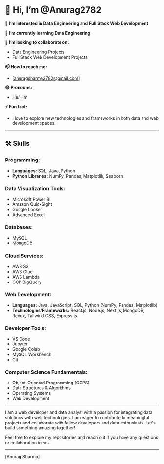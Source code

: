 

# 👋 Hi, I’m @Anurag2782

**👀 I’m interested in Data Engineering and Full Stack Web Development**

**🌱 I’m currently learning Data Engineering**

**💞️ I’m looking to collaborate on:**
- Data Engineering Projects
- Full Stack Web Development Projects

**📫 How to reach me:**
- [anuragsharma2782@gmail.com]


**😄 Pronouns:**
- He/Him

**⚡ Fun fact:**
- I love to explore new technologies and frameworks in both data and web development spaces.

---

## 🛠️ Skills

### Programming:
- **Languages:** SQL, Java, Python
- **Python Libraries:** NumPy, Pandas, Matplotlib, Seaborn

### Data Visualization Tools:
- Microsoft Power BI
- Amazon QuickSight
- Google Looker
- Advanced Excel

### Databases:
- MySQL
- MongoDB

### Cloud Services:
- AWS S3
- AWS Glue
- AWS Lambda
- GCP BigQuery

### Web Development:
- **Languages:** Java, JavaScript, SQL, Python (NumPy, Pandas, Matplotlib)
- **Technologies/Frameworks:** React.js, Node.js, Next.js, MongoDB, Redux, Tailwind CSS, Express.js

### Developer Tools:
- VS Code
- Jupyter
- Google Colab
- MySQL Workbench
- Git

### Computer Science Fundamentals:
- Object-Oriented Programming (OOPS)
- Data Structures & Algorithms
- Operating Systems
- Web Development

---

I am a web developer and data analyst with a passion for integrating data solutions with web technologies. I am eager to contribute to meaningful projects and collaborate with fellow developers and data enthusiasts. Let's build something amazing together!

Feel free to explore my repositories and reach out if you have any questions or collaboration ideas.

---

[Anurag Sharma]


<!--
**Anurag2782/Anurag2782** is a ✨ _special_ ✨ repository because its `README.md` (this file) appears on your GitHub profile.

Here are some ideas to get you started:

- 🔭 I’m currently working on ...
- 🌱 I’m currently learning ...
- 👯 I’m looking to collaborate on ...
- 🤔 I’m looking for help with ...
- 💬 Ask me about ...
- 📫 How to reach me: ...
- 😄 Pronouns: ...
- ⚡ Fun fact: ...
-->
